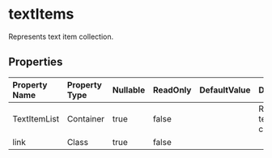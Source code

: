 # **textItems**

Represents text item collection. 

## **Properties**

| Property Name | Property Type | Nullable |  ReadOnly | DefaultValue | Description | 
| :- | :- | :- |:- |  :- | :- |
|TextItemList|Container|true|false |  |Represents text item collection|
|link|Class|true|false |  ||

